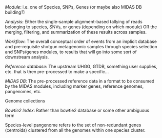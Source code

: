 
*Module*: i.e. one of Species, SNPs, Genes (or maybe also MIDAS DB building?)

*Analysis*: Either the single-sample alignment-based tallying of reads belonging to species, SNVs, or genes (depending on which module) OR the merging, filtering, and summarization of these results across samples.

*Workflow*: The overall conceptual order of events from an implicit database and pre-requisite shotgun metagenomic samples through species selection and SNPs/genes modules, to results that will go into some sort of downstream analysis.

*Reference database*: The upstream UHGG, GTDB, something user supplies, etc. that is then pre-processed to make a specific...

*MIDAS DB*: The pre-processed reference data in a format to be consumed by the MIDAS modules, including marker genes, reference genomes, pangenomes, etc.

Genome collections


*Bowtie2 Index*: Rather than bowtie2 database or some other ambiguous term

Species-level pangenome refers to the set of non-redundant genes (centroids) clustered from all the genomes within one species cluster. 


